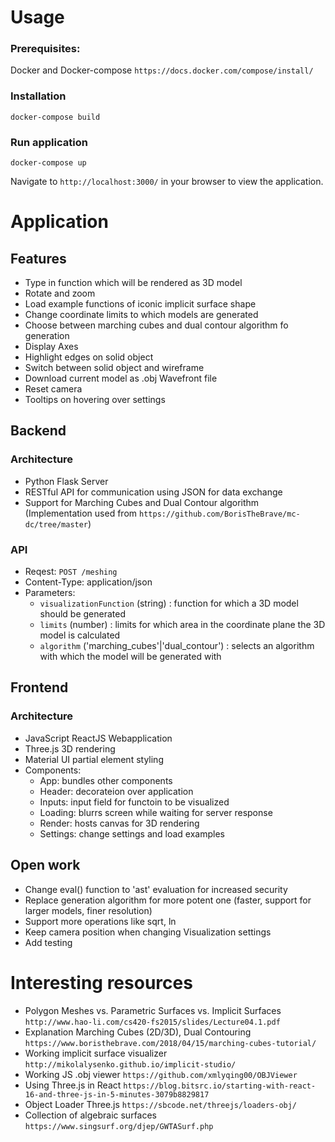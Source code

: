 # Usage
### Prerequisites: 
Docker and Docker-compose `https://docs.docker.com/compose/install/`

### Installation
```
docker-compose build
```

### Run application
```
docker-compose up
```
Navigate to `http://localhost:3000/` in your browser to view the application.

# Application

## Features

- Type in function which will be rendered as 3D model
- Rotate and zoom
- Load example functions of iconic implicit surface shape
- Change coordinate limits to which models are generated
- Choose between marching cubes and dual contour algorithm fo generation
- Display Axes
- Highlight edges on solid object
- Switch between solid object and wireframe
- Download current model as .obj Wavefront file
- Reset camera
- Tooltips on hovering over settings

## Backend

### Architecture

- Python Flask Server
- RESTful API for communication using JSON for data exchange
- Support for Marching Cubes and Dual Contour algorithm (Implementation used from `https://github.com/BorisTheBrave/mc-dc/tree/master`)

### API

- Reqest: `POST /meshing`
- Content-Type: application/json
- Parameters:
    - `visualizationFunction` (string) : function for which a 3D model should be generated
    - `limits` (number) : limits for which area in the coordinate plane the 3D model is calculated
    - `algorithm` ('marching_cubes'|'dual_contour') : selects an algorithm with which the model will be generated with

## Frontend

### Architecture

- JavaScript ReactJS Webapplication
- Three.js 3D rendering
- Material UI partial element styling
- Components:
    - App: bundles other components
    - Header: decorateion over application
    - Inputs: input field for functoin to be visualized
    - Loading: blurrs screen while waiting for server response
    - Render: hosts canvas for 3D rendering
    - Settings: change settings and load examples

## Open work

- Change eval() function to 'ast' evaluation for increased security
- Replace generation algorithm for more potent one (faster, support for larger models, finer resolution)
- Support more operations like sqrt, ln
- Keep camera position when changing Visualization settings
- Add testing

# Interesting resources
- Polygon Meshes vs. Parametric Surfaces vs. Implicit Surfaces `http://www.hao-li.com/cs420-fs2015/slides/Lecture04.1.pdf`
- Explanation Marching Cubes (2D/3D), Dual Contouring `https://www.boristhebrave.com/2018/04/15/marching-cubes-tutorial/`
- Working implicit surface visualizer `http://mikolalysenko.github.io/implicit-studio/`
- Working JS .obj viewer `https://github.com/xmlyqing00/OBJViewer`
- Using Three.js in React `https://blog.bitsrc.io/starting-with-react-16-and-three-js-in-5-minutes-3079b8829817`
- Object Loader Three.js `https://sbcode.net/threejs/loaders-obj/`
- Collection of algebraic surfaces `https://www.singsurf.org/djep/GWTASurf.php`
